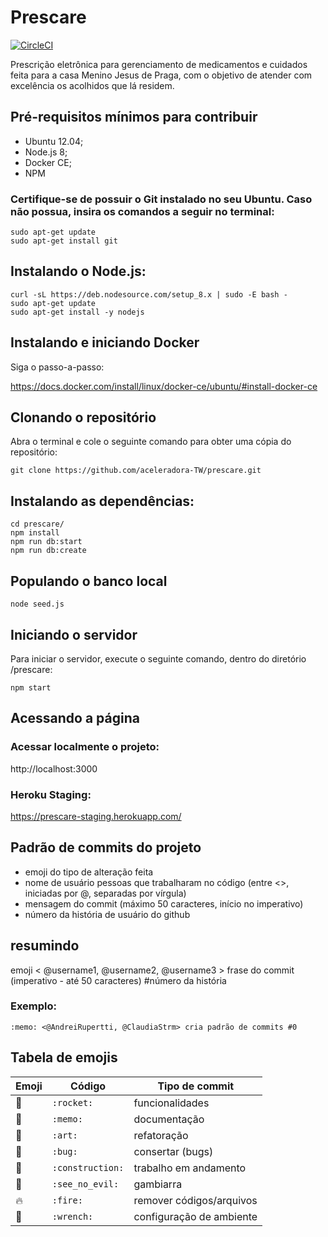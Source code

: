 # Prescare

[![CircleCI](https://circleci.com/gh/aceleradora-TW/prescare.svg?style=svg)](https://circleci.com/gh/aceleradora-TW/prescare)

Prescrição eletrônica para gerenciamento de medicamentos e cuidados feita para a casa Menino Jesus de Praga, com o objetivo de atender com excelência os acolhidos que lá residem. 

## Pré-requisitos mínimos para contribuir
- Ubuntu 12.04;
- Node.js 8;
- Docker CE;
- NPM

### Certifique-se de possuir o Git instalado no seu Ubuntu. Caso não possua, insira os comandos a seguir no terminal:
```
sudo apt-get update
sudo apt-get install git
```
## Instalando o Node.js:
```
curl -sL https://deb.nodesource.com/setup_8.x | sudo -E bash -
sudo apt-get update
sudo apt-get install -y nodejs
```

## Instalando e iniciando Docker

Siga o passo-a-passo:

https://docs.docker.com/install/linux/docker-ce/ubuntu/#install-docker-ce


## Clonando o repositório 
Abra o terminal e cole o seguinte comando para obter uma cópia do repositório:
```
git clone https://github.com/aceleradora-TW/prescare.git
```

## Instalando as dependências:
```
cd prescare/
npm install
npm run db:start
npm run db:create
```

## Populando o banco local
```
node seed.js
```
## Iniciando o servidor
Para iniciar o servidor, execute o seguinte comando, dentro do diretório /prescare:
```
npm start
```
## Acessando a página
### Acessar localmente o projeto:

http://localhost:3000

### Heroku Staging:

https://prescare-staging.herokuapp.com/


## Padrão de commits do projeto

- emoji do tipo de alteração feita
- nome de usuário pessoas que trabalharam no código (entre <>, iniciadas por @, separadas por vírgula)
- mensagem do commit (máximo 50 caracteres, início no imperativo)
- número da história de usuário do github

## resumindo
emoji < @username1, @username2, @username3 > frase do commit (imperativo - até 50 caracteres) #número da história

### Exemplo:

```
:memo: <@AndreiRupertti, @ClaudiaStrm> cria padrão de commits #0
``` 

## Tabela de emojis
Emoji | Código | Tipo de commit
------------ | ------------- | -------------
:rocket: | `:rocket:` | funcionalidades
:memo: | `:memo:` | documentação
:art: | `:art:` | refatoração
:bug: | `:bug:` | consertar (bugs)
:construction: | `:construction:` | trabalho em andamento 
:see_no_evil: | `:see_no_evil:` | gambiarra
:fire: | `:fire:` | remover códigos/arquivos  
:wrench: | `:wrench:` | configuração de ambiente 
